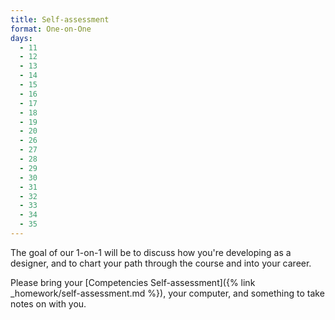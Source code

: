 ```yaml
---
title: Self-assessment
format: One-on-One
days:
  - 11
  - 12
  - 13
  - 14
  - 15
  - 16
  - 17
  - 18
  - 19
  - 20
  - 26
  - 27
  - 28
  - 29
  - 30
  - 31
  - 32
  - 33
  - 34
  - 35
---
```


The goal of our 1-on-1 will be to discuss how you're developing as a designer, and to chart your path through the course and into your career.

Please bring your [Competencies Self-assessment]({% link _homework/self-assessment.md %}), your computer, and something to take notes on with you.
